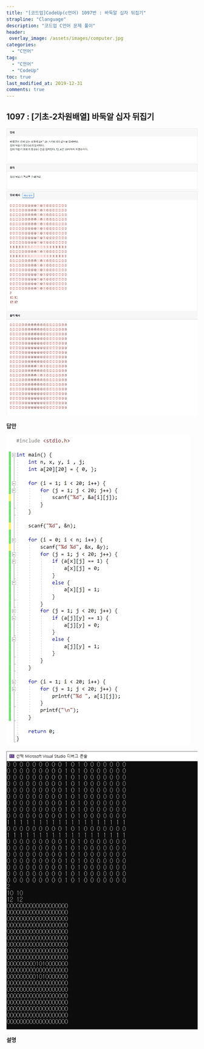 ```yaml
---
title: "[코드업]CodeUp(c언어) 1097번 : 바둑알 십자 뒤집기"
strapline: "Clanguage"
description: "코드업 C언어 문제 풀이"
header:
 overlay_image: /assets/images/computer.jpg
categories:
  - "C언어"
tag:
  - "C언어"
  - "CodeUp"
toc: true
last_modified_at: 2019-12-31
comments: true
---
```


## 1097 : [기초-2차원배열] 바둑알 십자 뒤집기

![c1097](/assets/images/c1097.jpg)
![c1097](/assets/images/c1097-1.jpg)

**답안**<br>

![c1097](/assets/images/c1097-3.jpg)

![c1097](/assets/images/c1097-2.jpg)

**설명**

